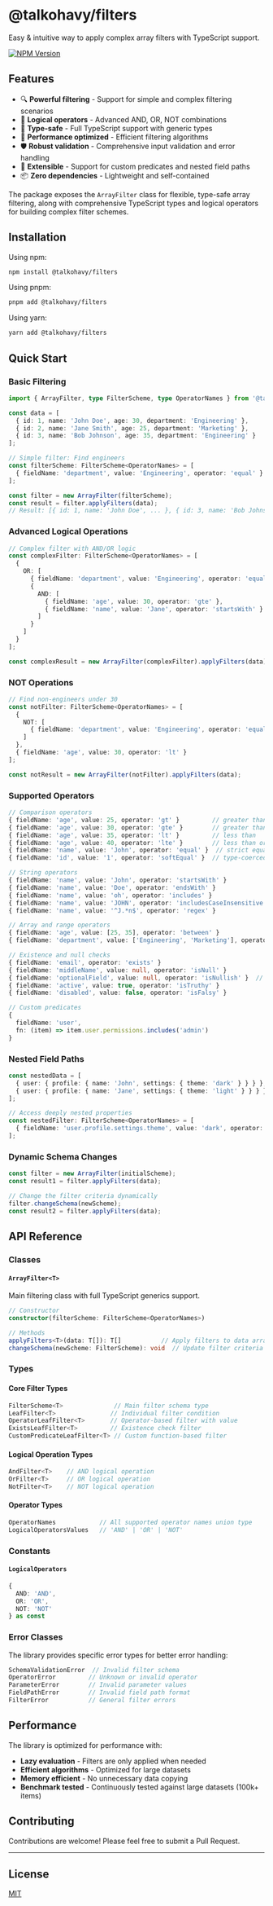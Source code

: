 # @talkohavy/filters

Easy & intuitive way to apply complex array filters with TypeScript support.

[![NPM Version][npm-version-image]][npm-url]

## Features

- 🔍 **Powerful filtering** - Support for simple and complex filtering scenarios
- 🧠 **Logical operators** - Advanced AND, OR, NOT combinations
- 🎯 **Type-safe** - Full TypeScript support with generic types
- 🚀 **Performance optimized** - Efficient filtering algorithms
- 🛡️ **Robust validation** - Comprehensive input validation and error handling
- 🔧 **Extensible** - Support for custom predicates and nested field paths
- 📦 **Zero dependencies** - Lightweight and self-contained

The package exposes the `ArrayFilter` class for flexible, type-safe array filtering, along with comprehensive TypeScript types and logical operators for building complex filter schemes.

## Installation

Using npm:

```bash
npm install @talkohavy/filters
```

Using pnpm:

```bash
pnpm add @talkohavy/filters
```

Using yarn:

```bash
yarn add @talkohavy/filters
```

## Quick Start

### Basic Filtering

```ts
import { ArrayFilter, type FilterScheme, type OperatorNames } from '@talkohavy/filters';

const data = [
  { id: 1, name: 'John Doe', age: 30, department: 'Engineering' },
  { id: 2, name: 'Jane Smith', age: 25, department: 'Marketing' },
  { id: 3, name: 'Bob Johnson', age: 35, department: 'Engineering' }
];

// Simple filter: Find engineers
const filterScheme: FilterScheme<OperatorNames> = [
  { fieldName: 'department', value: 'Engineering', operator: 'equal' }
];

const filter = new ArrayFilter(filterScheme);
const result = filter.applyFilters(data);
// Result: [{ id: 1, name: 'John Doe', ... }, { id: 3, name: 'Bob Johnson', ... }]
```

### Advanced Logical Operations

```ts
// Complex filter with AND/OR logic
const complexFilter: FilterScheme<OperatorNames> = [
  {
    OR: [
      { fieldName: 'department', value: 'Engineering', operator: 'equal' },
      {
        AND: [
          { fieldName: 'age', value: 30, operator: 'gte' },
          { fieldName: 'name', value: 'Jane', operator: 'startsWith' }
        ]
      }
    ]
  }
];

const complexResult = new ArrayFilter(complexFilter).applyFilters(data);
```

### NOT Operations

```ts
// Find non-engineers under 30
const notFilter: FilterScheme<OperatorNames> = [
  {
    NOT: [
      { fieldName: 'department', value: 'Engineering', operator: 'equal' }
    ]
  },
  { fieldName: 'age', value: 30, operator: 'lt' }
];

const notResult = new ArrayFilter(notFilter).applyFilters(data);
```

### Supported Operators

```ts
// Comparison operators
{ fieldName: 'age', value: 25, operator: 'gt' }         // greater than
{ fieldName: 'age', value: 30, operator: 'gte' }        // greater than or equal
{ fieldName: 'age', value: 35, operator: 'lt' }         // less than
{ fieldName: 'age', value: 40, operator: 'lte' }        // less than or equal
{ fieldName: 'name', value: 'John', operator: 'equal' }  // strict equality
{ fieldName: 'id', value: '1', operator: 'softEqual' }  // type-coerced equality

// String operators
{ fieldName: 'name', value: 'John', operator: 'startsWith' }
{ fieldName: 'name', value: 'Doe', operator: 'endsWith' }
{ fieldName: 'name', value: 'oh', operator: 'includes' }
{ fieldName: 'name', value: 'JOHN', operator: 'includesCaseInsensitive' }
{ fieldName: 'name', value: '^J.*n$', operator: 'regex' }

// Array and range operators
{ fieldName: 'age', value: [25, 35], operator: 'between' }
{ fieldName: 'department', value: ['Engineering', 'Marketing'], operator: 'in' }

// Existence and null checks
{ fieldName: 'email', operator: 'exists' }
{ fieldName: 'middleName', value: null, operator: 'isNull' }
{ fieldName: 'optionalField', value: null, operator: 'isNullish' }  // null or undefined
{ fieldName: 'active', value: true, operator: 'isTruthy' }
{ fieldName: 'disabled', value: false, operator: 'isFalsy' }

// Custom predicates
{
  fieldName: 'user',
  fn: (item) => item.user.permissions.includes('admin')
}
```

### Nested Field Paths

```ts
const nestedData = [
  { user: { profile: { name: 'John', settings: { theme: 'dark' } } } },
  { user: { profile: { name: 'Jane', settings: { theme: 'light' } } } }
];

// Access deeply nested properties
const nestedFilter: FilterScheme<OperatorNames> = [
  { fieldName: 'user.profile.settings.theme', value: 'dark', operator: 'equal' }
];
```

### Dynamic Schema Changes

```ts
const filter = new ArrayFilter(initialScheme);
const result1 = filter.applyFilters(data);

// Change the filter criteria dynamically
filter.changeSchema(newScheme);
const result2 = filter.applyFilters(data);
```

## API Reference

### Classes

#### `ArrayFilter<T>`

Main filtering class with full TypeScript generics support.

```ts
// Constructor
constructor(filterScheme: FilterScheme<OperatorNames>)

// Methods
applyFilters<T>(data: T[]): T[]           // Apply filters to data array
changeSchema(newScheme: FilterScheme): void  // Update filter criteria dynamically
```

### Types

#### Core Filter Types

```ts
FilterScheme<T>              // Main filter schema type
LeafFilter<T>               // Individual filter condition
OperatorLeafFilter<T>       // Operator-based filter with value
ExistsLeafFilter<T>         // Existence check filter
CustomPredicateLeafFilter<T> // Custom function-based filter
```

#### Logical Operation Types

```ts
AndFilter<T>    // AND logical operation
OrFilter<T>     // OR logical operation
NotFilter<T>    // NOT logical operation
```

#### Operator Types

```ts
OperatorNames            // All supported operator names union type
LogicalOperatorsValues   // 'AND' | 'OR' | 'NOT'
```

### Constants

#### `LogicalOperators`

```ts
{
  AND: 'AND',
  OR: 'OR',
  NOT: 'NOT'
} as const
```

### Error Classes

The library provides specific error types for better error handling:

```ts
SchemaValidationError  // Invalid filter schema
OperatorError         // Unknown or invalid operator
ParameterError        // Invalid parameter values
FieldPathError        // Invalid field path format
FilterError           // General filter errors
```

## Performance

The library is optimized for performance with:

- **Lazy evaluation** - Filters are only applied when needed
- **Efficient algorithms** - Optimized for large datasets
- **Memory efficient** - No unnecessary data copying
- **Benchmark tested** - Continuously tested against large datasets (100k+ items)

## Contributing

Contributions are welcome! Please feel free to submit a Pull Request.

---

## License

[MIT](LICENSE)

[npm-url]: https://npmjs.com/package/@talkohavy/filters
[npm-version-image]: https://badge.fury.io/js/@talkohavy%2Ffilters.svg
